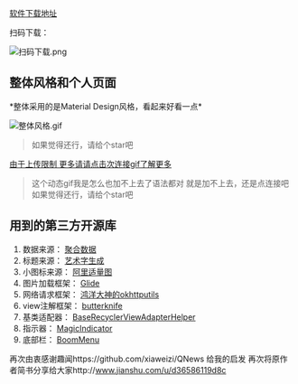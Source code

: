 [软件下载地址](https://fir.im/ayqp)

扫码下载：


![扫码下载.png](http://upload-images.jianshu.io/upload_images/3983615-7436522deaf5fe38.png?imageMogr2/auto-orient/strip%7CimageView2/2/w/1240)


<h2  id='1'> 整体风格和个人页面</h2>
*整体采用的是Material Design风格，看起来好看一点*

![整体风格.gif](http://upload-images.jianshu.io/upload_images/3983615-49600032e60cb2e4.gif?imageMogr2/auto-orient/strip)
>如果觉得还行，请给个star吧

[由于上传限制 更多请请点击次连接gif了解更多](http://upload-images.jianshu.io/upload_images/3983615-cc45e083787c2dc2.gif?imageMogr2/auto-orient/strip)




>这个动态gif我是怎么也加不上去了语法都对 就是加不上去，还是点连接吧
如果觉得还行，请给个star吧

<h2  id='1'> 用到的第三方开源库</h2>

1. 数据来源： [聚合数据](https://www.juhe.cn/docs)
2. 标题来源： [艺术字生成](http://www.akuziti.com/)
3. 小图标来源： [阿里适量图](http://www.iconfont.cn/)
4. 图片加载框架： [Glide](https://github.com/bumptech/glide)
5. 网络请求框架： [鸿洋大神的okhttputils](https://github.com/hongyangAndroid/okhttputils)
6. view注解框架： [butterknife](https://github.com/JakeWharton/butterknife)
7. 基类适配器： [BaseRecyclerViewAdapterHelper](https://github.com/CymChad/BaseRecyclerViewAdapterHelper)
8. 指示器： [MagicIndicator](https://github.com/hackware1993/MagicIndicator)
9. 底部栏： [BoomMenu](https://github.com/Nightonke/BoomMenu)

再次由衷感谢趣闻https://github.com/xiaweizi/QNews 给我的启发
再次将原作者简书分享给大家http://www.jianshu.com/u/d36586119d8c
